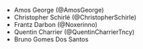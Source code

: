 - Amos George (@AmosGeorge)
- Christopher Schirlé (@ChristopherSchirle)
- Frantz Darbon (@Noxerinno)
- Quentin Charrier (@QuentinCharrierTncy)
- Bruno Gomes Dos Santos
